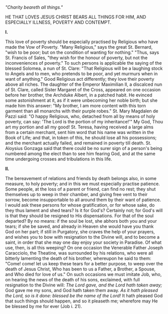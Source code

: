 
*\"Charity beareth all things.\"*

HE THAT LOVES JESUS CHRIST BEARS ALL THINGS FOR HIM, AND ESPECIALLY ILLNESS, POVERTY AND CONTEMPT.

**I\.**

This love of poverty should be especially practised by Religious who have made the Vow of Poverty. \"Many Religious,\" says the great St. Bernard, \"wish to be poor; but on the condition of wanting for nothing.\" \"Thus, says St. Francis of Sales, \"they wish for the honour of poverty, but not the inconveniences of poverty.\" To such persons is applicable the saying of the blessed Solomea, a nun of St. Clare: \"That Religious will be a laughing stock to Angels and to men, who pretends to be poor, and yet murmurs when in want of anything.\" Good Religious act differently; they love their poverty above all riches. The daughter of the Emperor Maximilian II, a discalced nun of St. Clare, called Sister Margaret of the Cross, appeared on one occasion before her brother, the Archduke Albert, in a patched habit. He evinced some astonishment at it, as if it were unbecoming her noble birth; but she made him this answer: \"My brother, I am more content with this torn garment than all monarchs with their purple robes.\" St. Mary Magdalen de Pazzi said: \"O happy Religious, who, detached from all by means of holy poverty, can say: \'The Lord is the portion of my inheritance!\'\" My God, Thou art my portion and all my good! St. Teresa, having received a large alms from a certain merchant, sent him word that his name was written in the Book of Life; and that, in token of this, he should lose all his possessions; and the merchant actually failed, and remained in poverty till death. St. Aloysius Gonzaga said that there could be no surer sign of a person\'s being numbered among the elect than to see him fearing God, and at the same time undergoing crosses and tribulations in this life.

**II\.**

The bereavement of relations and friends by death belongs also, in some measure, to holy poverty; and in this we must especially practise patience. Some people, at the loss of a parent or friend, can find no rest; they shut themselves up to weep in their chamber, and giving free vent to their sorrow, become insupportable to all around them by their want of patience. I would ask these persons for whose gratification, or for whose sake, do they thus lament and shed tears? Is it for God\'s? Certainly not; for God\'s will is that they should be resigned to His dispensations. For that of the soul departed? By no means: if the soul be lost, she abhors both you and your tears; if she be saved, and already in Heaven she would have you thank God on her part; if still in Purgatory, she craves the help of your prayers, and wishes you to bow with resignation to the Divine will, and to become a saint, in order that she may one day enjoy your society in Paradise. Of what use, then, is all this weeping? On one occasion the Venerable Father Joseph Caracciolo, the Theatine, was surrounded by his relations, who were all bitterly lamenting the death of his brother, whereupon he said to them: \"Come! come! let us keep these tears for a better purpose, to weep over the death of Jesus Christ, Who has been to us a Father, a Brother, a Spouse, and Who died for love of us.\" On such occasions we must imitate Job, who, on hearing the news of the death of his sons, exclaimed, with full resignation to the Divine will: *The Lord gave, and the Lord hath taken away;* God gave me my sons, and God hath taken them away. *As it hath pleased the Lord, so is it done: blessed be the name of the Lord!* It hath pleased God that such things should happen, and so it pleaseth me; wherefore may He be blessed by me for ever (Job i. 21).


